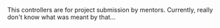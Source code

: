 This controllers are for project submission by mentors.
Currently, really don't know what was meant by that...